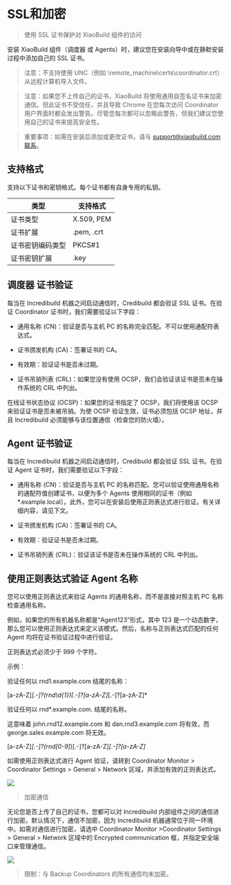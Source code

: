 # SSL和加密 #

> 使用 SSL 证书保护对 XiaoBuild 组件的访问


安装 XiaoBuild 组件（调度器 或 Agents）时，建议您在安装向导中或在静默安装过程中添加自己的 SSL 证书。


> 注意：不支持使用 UNC（例如 \\remote_machine\certs\coordinator.crt）从远程计算机导入文件。

> 注意：如果您不上传自己的证书，XiaoBuild 将使用通用自签名证书来加密通信。但此证书不受信任，并且导致 Chrome 在您每次访问 Coordinator 用户界面时都会发出警告。尽管您每次都可以忽略此警告，但我们建议您使用自己的证书来提高安全性。

> 重要事项：如需在安装后添加或更改证书，请与 support@xiaobuild.com联系。

## 支持格式 ##

支持以下证书和密钥格式。每个证书都有自身专用的私钥。

| **类型**             | **支持格式** |
| -------------------- | ---------- |
| 证书类型              | X.509, PEM   |
| 证书扩展              | .pem, .crt   |
| 证书密钥编码类型       | PKCS#1      |
| 证书密钥扩展           | .key       |


## 调度器 证书验证 ##

每当在 Incredibuild 机器之间启动通信时，Credibuild 都会验证 SSL 证书。在验证 Coordinator 证书时，我们需要验证以下字段：

* 通用名称 (CN)：验证是否与主机 PC 的名称完全匹配。不可以使用通配符表达式。

* 证书颁发机构 (CA)：签署证书的 CA。

* 有效期：验证证书是否未过期。

* 证书吊销列表 (CRL)：如果您没有使用 OCSP，我们会验证该证书是否未在操作系统的 CRL 中列出。

在线证书状态协议 (OCSP)：如果您的证书指定了 OCSP，我们将使用该 OCSP 来验证证书是否未被吊销。为使 OCSP 验证生效，证书必须包括 OCSP 地址，并且 Incredibuild 必须能够与该位置通信（检查您的防火墙）。


## Agent 证书验证 ##

每当在 Incredibuild 机器之间启动通信时，Credibuild 都会验证 SSL 证书。在验证 Agent 证书时，我们需要验证以下字段：

* 通用名称 (CN)：验证是否与主机 PC 的名称匹配。您可以验证使用通用名称的通配符值创建证书，以便为多个 Agents 使用相同的证书（例如 *.example.local）。此外，您可以在安装后使用正则表达式进行验证。有关详细内容，请见下文。

* 证书颁发机构 (CA)：签署证书的 CA。

* 有效期：验证证书是否未过期。

* 证书吊销列表 (CRL)：验证该证书是否未在操作系统的 CRL 中列出。

## 使用正则表达式验证 Agent 名称 ##

您可以使用正则表达式来验证 Agents 的通用名称，而不是直接对照主机 PC 名称检查通用名称。

例如，如果您的所有机器名称都是“Agent123”形式，其中 123 是一个动态数字，那么您可以使用正则表达式来定义该模式。然后，名称与正则表达式匹配的任何 Agent 均将在证书验证过程中进行验证。

正则表达式必须少于 999 个字符。

示例：

验证任何以 rnd1.example.com 结尾的名称：

[a-zA-Z]*[.-]?(rnd\d{1})[.-]?[a-zA-Z]*[.-]?[a-zA-Z]*

验证任何以 rnd*.example.com. 结尾的名称。

这意味着 john.rnd12.example.com 和 dan.rnd3.example.com 将有效，而 george.sales.example.com 将无效。

[a-zA-Z]*[.-]?(rnd[0-9]*)[.-]?[a-zA-Z]*[.-]?[a-zA-Z]*

如需使用正则表达式进行 Agent 验证，请转到 Coordinator Monitor > Coordinator Settings > General > Network 区域，并添加有效的正则表达式。

![](/documents/ssl_regex.png)



> 加密通信

无论您是否上传了自己的证书，您都可以对 Incredibuild 内部组件之间的通信进行加密。默认情况下，通信不加密，因为 Incredibuild 机器通常位于同一环境中。如需对通信进行加密，请选中 Coordinator Monitor >Coordinator Settings > General > Network 区域中的 Encrypted communication 框，并指定安全端口来管理通信。

![](/documents/ssl_encrypt.png)


> 限制：与 Backup Coordinators 的所有通信均未加密。